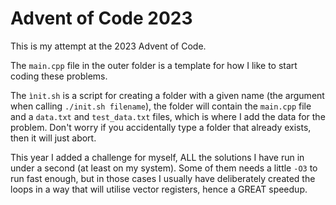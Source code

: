 # Advent of Code 2023
This is my attempt at the 2023 Advent of Code.

The ``main.cpp`` file in the outer folder is a template for how I like to start coding these problems.

The ``ìnit.sh`` is a script for creating a folder with a given name (the argument when calling ``./init.sh filename``), the folder will contain the ``main.cpp`` file and a ``data.txt`` and ``test_data.txt`` files, which is where I add the data for the problem. Don't worry if you accidentally type a folder that already exists, then it will just abort.


This year I added a challenge for myself, ALL the solutions I have run in under a second (at least on my system). Some of them needs a little ```-O3``` to run fast enough, but in those cases I usually have deliberately created the loops in a way that will utilise vector registers, hence a GREAT speedup.
